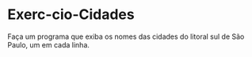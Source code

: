 # Exerc-cio-Cidades
Faça um programa que exiba os nomes das cidades do litoral sul de São Paulo, um em cada linha.
